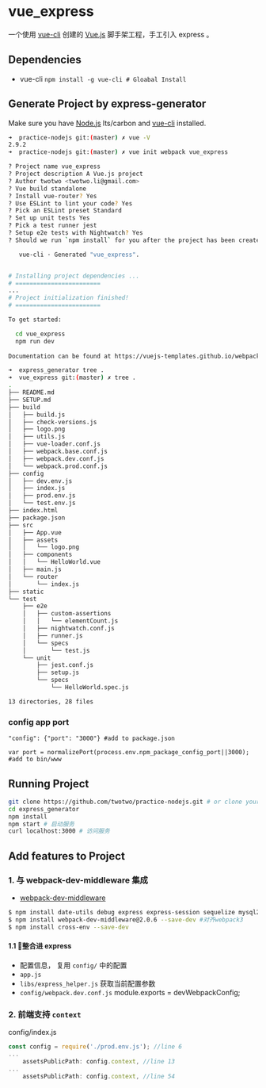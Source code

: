 # vue_express

一个使用 [vue-cli](https://github.com/vuejs/vue-cli/tree/v2.9.0) 创建的 [Vue.js](https://cn.vuejs.org/v2/guide) 脚手架工程，手工引入 express 。

## Dependencies

 * vue-cli `npm install -g vue-cli # Gloabal Install`


## Generate Project by express-generator

Make sure you have [Node.js](http://nodejs.org/) lts/carbon and [vue-cli](http://wiki.li3huo.com/Node.js#vue-cli) installed.

```bash
➜  practice-nodejs git:(master) ✗ vue -V
2.9.2
➜  practice-nodejs git:(master) ✗ vue init webpack vue_express

? Project name vue_express
? Project description A Vue.js project
? Author twotwo <twotwo.li@gmail.com>
? Vue build standalone
? Install vue-router? Yes
? Use ESLint to lint your code? Yes
? Pick an ESLint preset Standard
? Set up unit tests Yes
? Pick a test runner jest
? Setup e2e tests with Nightwatch? Yes
? Should we run `npm install` for you after the project has been created? (recommended) npm

   vue-cli · Generated "vue_express".


# Installing project dependencies ...
# ========================
...
# Project initialization finished!
# ========================

To get started:

  cd vue_express
  npm run dev
  
Documentation can be found at https://vuejs-templates.github.io/webpack

➜  express_generator tree .
➜  vue_express git:(master) ✗ tree .
.
├── README.md
├── SETUP.md
├── build
│   ├── build.js
│   ├── check-versions.js
│   ├── logo.png
│   ├── utils.js
│   ├── vue-loader.conf.js
│   ├── webpack.base.conf.js
│   ├── webpack.dev.conf.js
│   └── webpack.prod.conf.js
├── config
│   ├── dev.env.js
│   ├── index.js
│   ├── prod.env.js
│   └── test.env.js
├── index.html
├── package.json
├── src
│   ├── App.vue
│   ├── assets
│   │   └── logo.png
│   ├── components
│   │   └── HelloWorld.vue
│   ├── main.js
│   └── router
│       └── index.js
├── static
└── test
    ├── e2e
    │   ├── custom-assertions
    │   │   └── elementCount.js
    │   ├── nightwatch.conf.js
    │   ├── runner.js
    │   └── specs
    │       └── test.js
    └── unit
        ├── jest.conf.js
        ├── setup.js
        └── specs
            └── HelloWorld.spec.js

13 directories, 28 files
```

### config app port

    "config": {"port": "3000"} #add to package.json

    var port = normalizePort(process.env.npm_package_config_port||3000); #add to bin/www


## Running Project

```bash
git clone https://github.com/twotwo/practice-nodejs.git # or clone your own fork
cd express_generator
npm install
npm start # 启动服务
curl localhost:3000 # 访问服务
```

## Add features to Project

### 1. 与 webpack-dev-middleware 集成
 * [webpack-dev-middleware](https://www.npmjs.com/package/webpack-dev-middleware)

```bash
$ npm install date-utils debug express express-session sequelize mysql2 --save
$ npm install webpack-dev-middleware@2.0.6 --save-dev #对齐webpack3
$ npm install cross-env --save-dev
```

#### 1.1 整合进 express
 * 配置信息， 复用 `config/` 中的配置
 * `app.js`
 * `libs/express_helper.js` 获取当前配置参数
 * `config/webpack.dev.conf.js` module.exports = devWebpackConfig;

### 2. 前端支持 `context`

config/index.js

```js
const config = require('./prod.env.js'); //line 6
...
    assetsPublicPath: config.context, //line 13
...
    assetsPublicPath: config.context, //line 54
```
